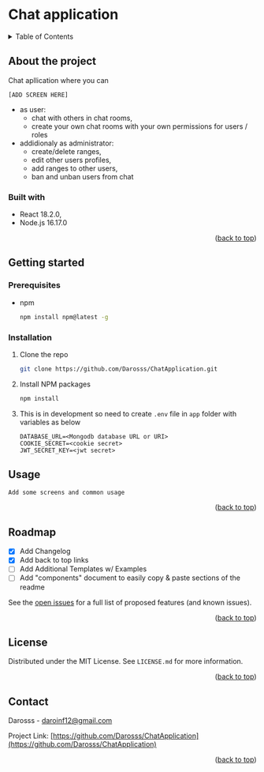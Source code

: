 <a name="readme-top"></a>

# Chat application

<details>
  <summary>Table of Contents</summary>
  <ol>
    <li>
      <a href="#about-the-project">About The Project</a>
      <ul>
        <li><a href="#built-with">Built With</a></li>
      </ul>
    </li>
    <li>
      <a href="#getting-started">Getting Started</a>
      <ul>
        <li><a href="#prerequisites">Prerequisites</a></li>
        <li><a href="#installation">Installation</a></li>
      </ul>
    </li>
    <li><a href="#usage">Usage</a></li>
    <li><a href="#roadmap">Roadmap</a></li>
    <li><a href="#license">License</a></li>
    <li><a href="#contact">Contact</a></li>
  </ol>
</details>

## About the project

Chat apllication where you can

`[ADD SCREEN HERE]`

- as user:
  - chat with others in chat rooms,
  - create your own chat rooms with your own permissions for users / roles
- addidionaly as administrator:
  - create/delete ranges,
  - edit other users profiles,
  - add ranges to other users,
  - ban and unban users from chat

### Built with

- React 18.2.0,
- Node.js 16.17.0
<p align="right">(<a href="#readme-top">back to top</a>)</p>

## Getting started

### Prerequisites

- npm
  ```sh
  npm install npm@latest -g
  ```

### Installation

1. Clone the repo
   ```sh
   git clone https://github.com/Darosss/ChatApplication.git
   ```
2. Install NPM packages
   ```sh
   npm install
   ```
3. This is in development so need to create `.env` file in `app` folder with variables as below
   ```
   DATABASE_URL=<Mongodb database URL or URI>
   COOKIE_SECRET=<cookie secret>
   JWT_SECRET_KEY=<jwt secret>
   ```

<!-- USAGE EXAMPLES -->

## Usage

`Add some screens and common usage`

<p align="right">(<a href="#readme-top">back to top</a>)</p>

## Roadmap

- [x] Add Changelog
- [x] Add back to top links
- [ ] Add Additional Templates w/ Examples
- [ ] Add "components" document to easily copy & paste sections of the readme

See the [open issues](https://github.com/Darosss/ChatApplication/issues) for a full list of proposed features (and known issues).

<p align="right">(<a href="#readme-top">back to top</a>)</p>

## License

Distributed under the MIT License. See `LICENSE.md` for more information.

<p align="right">(<a href="#readme-top">back to top</a>)</p>

## Contact

Darosss - daroinf12@gmail.com

Project Link: [https://github.com/Darosss/ChatApplication](https://github.com/Darosss/ChatApplication)

<p align="right">(<a href="#readme-top">back to top</a>)</p>

<!-- MARKDOWN LINKS & IMAGES -->

[chat-application-screenshot]: images/chat-application.png
